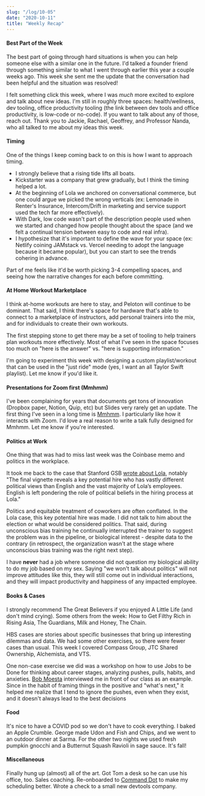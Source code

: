 ```yaml
---
slug: "/log/10-05"
date: "2020-10-11"
title: "Weekly Recap"
---
```


#### Best Part of the Week

The best part of going through hard situations is when you can help someone else with a similar one in the future. I'd talked a founder friend through something similar to what I went through earlier this year a couple weeks ago. This week she sent me the update that the conversation had been helpful and the situation was resolved! 

I felt something click this week, where I was *much* more excited to explore and talk about new ideas. I'm still in roughly three spaces: health/wellness, dev tooling, office productivity tooling (the link between dev tools and office productivity, is low-code or no-code). If you want to talk about any of those, reach out. Thank you to Jackie, Rachael, Geoffrey, and Professor Nanda, who all talked to me about my ideas this week.

#### Timing

One of the things I keep coming back to on this is how I want to approach timing. 

- I strongly believe that a rising tide lifts all boats.
- Kickstarter was a company that grew gradually, but I think the timing helped a lot.
- At the beginning of Lola we anchored on conversational commerce, but one could argue we picked the wrong verticals (ex: Lemonade in Renter's Insurance, Intercom/Drift in marketing and service support used the tech far more effectively).
- With Dark, low code wasn't part of the description people used when we started and changed how people thought about the space (and we felt a continual tension between easy to code and real infra).
- I hypothesize that it's important to define the wave for your space (ex: Netlify coining JAMstack vs. Vercel needing to adopt the language because it became popular), but you can start to see the trends cohering in advance.

Part of me feels like it'd be worth picking 3-4 compelling spaces, and seeing how the narrative changes for each before committing.

#### At Home Workout Marketplace

I think at-home workouts are here to stay, and Peloton will continue to be dominant. That said, I think there's space for hardware that's able to connect to a marketplace of instructors, add personal trainers into the mix, and for individuals to create their own workouts.

The first stepping stone to get there may be a set of tooling to help trainers plan workouts more effectively. Most of what I've seen in the space focuses too much on "here is the answer" vs. "here is supporting information." 

I'm going to experiment this week with designing a custom playlist/workout that can be used in the "just ride" mode (yes, I want an all Taylor Swift playlist). Let me know if you'd like it.

#### Presentations for Zoom first (Mmhmm)

I've been complaining for years that documents get tons of innovation (Dropbox paper, Notion, Quip, etc) but Slides very rarely get an update. The first thing I've seen in a long time is [Mmhmm](https://www.mmhmm.app/). I particularly like how it interacts with Zoom. I'd love a real reason to write a talk fully designed for Mmhmm. Let me know if you're interested.

#### Politics at Work

One thing that was had to miss last week was the Coinbase memo and politics in the workplace. 

It took me back to the case that Stanford GSB [wrote about Lola](https://www.gsb.stanford.edu/faculty-research/case-studies/paul-english), notably "The final vignette reveals a key potential hire who has vastly different political views than English and the vast majority of Lola’s employees. English is left pondering the role of political beliefs in the hiring process at Lola."

Politics and equitable treatment of coworkers are often conflated. In the Lola case, this key potential hire was made. I did not talk to him about the election or what would be considered politics. That said, during unconscious bias training he continually interrupted the trainer to suggest the problem was in the pipeline, or biological interest - despite data to the contrary (in retrospect, the organization wasn't at the stage where unconscious bias training was the right next step). 

I have **never** had a job where someone did not question my biological ability to do my job based on my sex. Saying "we won't talk about politics" will not improve attitudes like this, they will still come out in individual interactions, and they will impact productivity and happiness of any impacted employee.

#### Books & Cases

I strongly recommend The Great Believers if you enjoyed A Little Life (and don't mind crying). Some others from the week: How to Get Filthy Rich in Rising Asia, The Guardians, Milk and Honey, The Chain.

HBS cases are stories about specific businesses that bring up interesting dilemmas and data. We had some other exercises, so there were fewer cases than usual. This week I covered Compass Group, JTC Shared Ownership, Alchemista, and VTS.

One non-case exercise we did was a workshop on how to use Jobs to be Done for thinking about career stages, analyzing pushes, pulls, habits, and anxieties. [Bob Moesta](https://twitter.com/bmoesta) interviewed me in front of our class as an example. Since in the habit of framing things in the positive and "what's next," it helped me realize that I tend to ignore the pushes, even when they exist, and it doesn't always lead to the best decisions

#### Food

It's nice to have a COVID pod so we don't have to cook everything. I baked an Apple Crumble. George made Udon and Fish and Chips, and we went to an outdoor dinner at Sarma. For the other two nights we used fresh pumpkin gnocchi and a Butternut Squash Ravioli in sage sauce. It's fall!

#### Miscellaneous

Finally hung up (almost) all of the art. Got Tom a desk so he can use his office, too.  Sales coaching. Re-onboarded to [Command Dot](https://commanddot.com/) to make my scheduling better. Wrote a check to a small new devtools company.